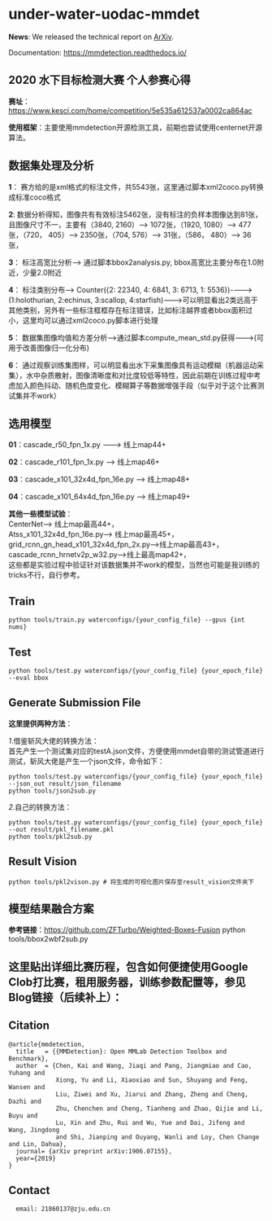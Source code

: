 # under-water-uodac-mmdet

**News**: We released the technical report on [ArXiv](https://arxiv.org/abs/1906.07155).

Documentation: https://mmdetection.readthedocs.io/

## 2020 水下目标检测大赛 个人参赛心得
**赛址**：https://www.kesci.com/home/competition/5e535a612537a0002ca864ac

**使用框架**：主要使用mmdetection开源检测工具，前期也尝试使用centernet开源算法。

## 数据集处理及分析
**1**： 赛方给的是xml格式的标注文件，共5543张，这里通过脚本xml2coco.py转换成标准coco格式   

**2**:  数据分析得知，图像共有有效标注5462张，没有标注的负样本图像达到81张，且图像尺寸不一，主要有（3840, 2160）--> 1072张，（1920, 1080）--> 477张，（720， 405）--> 2350张，（704, 576）--> 31张，（586， 480）--> 36张，    

**3**：  标注高宽比分析--> 通过脚本bbox2analysis.py, bbox高宽比主要分布在1.0附近，少量2.0附近  
 
**4**：  标注类别分布--> Counter({2: 22340, 4: 6841, 3: 6713, 1: 5536})---->(1:holothurian, 2:echinus, 3:scallop, 4:starfish)--->可以明显看出2类远高于其他类别，另外有一些标注框框存在标注错误，比如标注越界或者bbox面积过小，这里均可以通过xml2coco.py脚本进行处理   

**5**：  数据集图像均值和方差分析-->通过脚本compute_mean_std.py获得--->(可用于改善图像归一化分布)   

**6**：  通过观察训练集图样，可以明显看出水下采集图像具有运动模糊（机器运动采集），水中杂质散射，图像清晰度和对比度较低等特性，因此前期在训练过程中考虑加入颜色抖动、随机色度变化、模糊算子等数据增强手段（似乎对于这个比赛测试集并不work）

## 选用模型
**01**：cascade_r50_fpn_1x.py ---> 线上map44+   

**02**：cascade_r101_fpn_1x.py --> 线上map46+   

**03**：cascade_x101_32x4d_fpn_16e.py --> 线上map48+   

**04**：cascade_x101_64x4d_fpn_16e.py --> 线上map49+   

**其他一些模型试验**：   
CenterNet--> 线上map最高44+，  
Atss_x101_32x4d_fpn_16e.py--> 线上map最高45+，  
grid_rcnn_gn_head_x101_32x4d_fpn_2x.py-->线上map最高43+，    
cascade_rcnn_hrnetv2p_w32.py-->线上最高map42+，  
这些都是实验过程中验证针对该数据集并不work的模型，当然也可能是我训练的tricks不行，自行参考。
## Train
	python tools/train.py waterconfigs/{your_config_file} --gpus {int nums}
## Test
	python tools/test.py waterconfigs/{your_config_file} {your_epoch_file} --eval bbox
## Generate Submission File
**这里提供两种方法**：  

  *1*.借鉴斩风大佬的转换方法：  
  首先产生一个测试集对应的testA.json文件，方便使用mmdet自带的测试管道进行测试，斩风大佬是产生一个json文件，命令如下：  

	python tools/test.py waterconfigs/{your_config_file} {your_epoch_file} --json_out result/json_filename
    python tools/json2sub.py
  *2*.自己的转换方法： 
    
	python tools/test.py waterconfigs/{your_config_file} {your_epoch_file} --out result/pkl_filename.pkl  
    python tools/pkl2sub.py
## Result Vision
	python tools/pkl2vison.py # 将生成的可视化图片保存至result_vision文件夹下

## 模型结果融合方案
**参考链接**：https://github.com/ZFTurbo/Weighted-Boxes-Fusion
	python tools/bbox2wbf2sub.py

## 这里贴出详细比赛历程，包含如何便捷使用Google Clob打比赛，租用服务器，训练参数配置等，参见Blog链接（后续补上）：

## Citation

```
@article{mmdetection,
  title   = {{MMDetection}: Open MMLab Detection Toolbox and Benchmark},
  author  = {Chen, Kai and Wang, Jiaqi and Pang, Jiangmiao and Cao, Yuhang and
             Xiong, Yu and Li, Xiaoxiao and Sun, Shuyang and Feng, Wansen and
             Liu, Ziwei and Xu, Jiarui and Zhang, Zheng and Cheng, Dazhi and
             Zhu, Chenchen and Cheng, Tianheng and Zhao, Qijie and Li, Buyu and
             Lu, Xin and Zhu, Rui and Wu, Yue and Dai, Jifeng and Wang, Jingdong
             and Shi, Jianping and Ouyang, Wanli and Loy, Chen Change and Lin, Dahua},
  journal= {arXiv preprint arXiv:1906.07155},
  year={2019}
}
```


## Contact
```
  email: 21860137@zju.edu.cn
```
